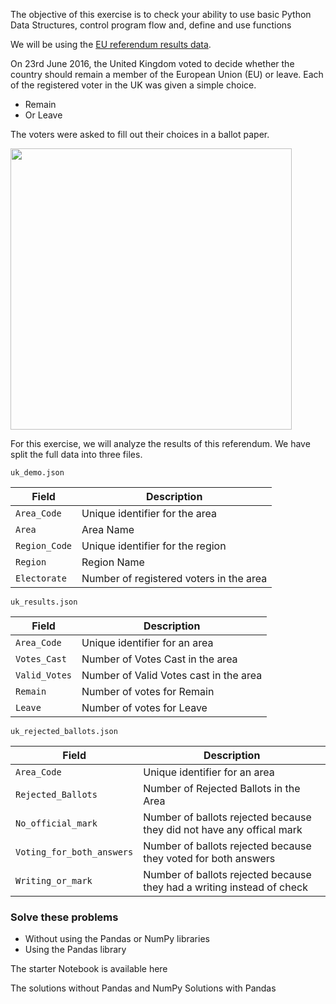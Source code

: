 The objective of this exercise is to check your ability to use basic Python Data Structures, control program flow and, define and use functions


We will be using the [EU referendum results data](https://www.electoralcommission.org.uk/who-we-are-and-what-we-do/elections-and-referendums/past-elections-and-referendums/eu-referendum/results-and-turnout-eu-referendum). 

On 23rd June 2016, the United Kingdom voted to decide whether the country should remain a member of the European Union (EU) or leave. Each of the registered voter in the UK was given a simple choice. 

- Remain 
- Or Leave

The voters were asked to fill out their choices in a ballot paper. 

<img src="https://upload.wikimedia.org/wikipedia/commons/thumb/c/c4/2016_EU_Referendum_Ballot_Paper.svg/1280px-2016_EU_Referendum_Ballot_Paper.svg.png" width="450"/>



For this exercise, we will analyze the results of this referendum. We have split the full data into three files. 

```uk_demo.json```

| Field       | Description                    |
|-------------|--------------------------------|
| ```Area_Code```   | Unique identifier for the area  |
| ```Area```        | Area Name               |
| ```Region_Code``` | Unique identifier for the region |
| ```Region```      | Region Name             |
| ```Electorate```  | Number of registered voters in the area   |

```uk_results.json```

| Field       | Description                            |
|-------------|----------------------------------------|
| ```Area_Code```   | Unique identifier for an area          |
| ```Votes_Cast```  | Number of Votes Cast in the area       |
| ```Valid_Votes``` | Number of Valid Votes cast in the area |
| ```Remain```      | Number of votes for Remain             |
| ```Leave```       | Number of votes for Leave              |

```uk_rejected_ballots.json```

| Field                         | Description                                                            |
|-------------------------------|------------------------------------------------------------------------|
| ```Area_Code```               | Unique identifier for an area                                          |
| ```Rejected_Ballots```        | Number of Rejected Ballots in the Area                                 |
| ```No_official_mark```        | Number of ballots rejected because they did not have any offical mark  |
| ```Voting_for_both_answers``` | Number of ballots rejected because they voted for both answers         |
| ```Writing_or_mark```         | Number of ballots rejected because they had a writing instead of check |


### Solve these problems
- Without using the Pandas or NumPy libraries
- Using the Pandas library


The starter Notebook is available here

The solutions without Pandas and NumPy
Solutions with Pandas


